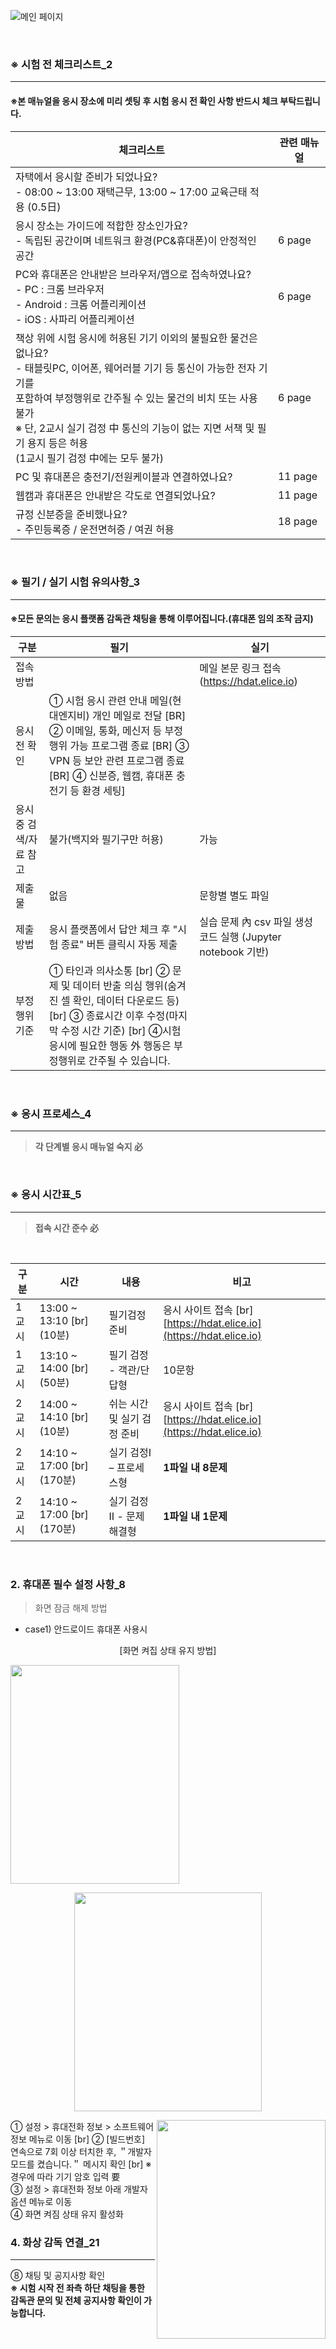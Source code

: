 ![메인 페이지](/이미지/그림7.png)

<br>
    
### ※ 시험 전 체크리스트_2    
---
#### **※본 매뉴얼을 응시 장소에 미리 셋팅 후 시험 응시 전 확인 사항 반드시 체크 부탁드립니다.**    
체크리스트|관련 매뉴얼
----------|-----------
자택에서 응시할 준비가 되었나요? <br> - 08:00 ~ 13:00 재택근무, 13:00 ~ 17:00 교육근태 적용 (0.5日)||-
응시 장소는 가이드에 적합한 장소인가요? <br> - 독립된 공간이며 네트워크 환경(PC&휴대폰)이 안정적인 공간|6 page
PC와 휴대폰은 안내받은 브라우저/앱으로 접속하였나요? <br> - PC : 크롬 브라우저 <br> - Android : 크롬 어플리케이션 <br> - iOS : 사파리 어플리케이션|6 page
책상 위에 시험 응시에 허용된 기기 이외의 불필요한 물건은 없나요? <br> - 태블릿PC, 이어폰, 웨어러블 기기 등 통신이 가능한 전자 기기를 <br>  포함하여 부정행위로 간주될 수 있는 물건의 비치 또는 사용 불가 <br> ※ 단, 2교시 실기 검정 中 통신의 기능이 없는 지면 서책 및 필기 용지 등은 허용 <br>  (1교시 필기 검정 中에는 모두 불가)|6 page 
PC 및 휴대폰은 충전기/전원케이블과 연결하였나요?|11 page
웹캠과 휴대폰은 안내받은 각도로 연결되었나요?|11 page
규정 신분증을 준비했나요? <br> - 주민등록증 / 운전면허증 / 여권 허용|18 page
<br>    
    
### ※ 필기 / 실기 시험 유의사항_3
---
#### **※모든 문의는 응시 플랫폼 감독관 채팅을 통해 이루어집니다.(휴대폰 임의 조작 금지)**
구분|필기|실기
---------|---|-----
접속방법||메일 본문 링크 접속(https://hdat.elice.io)|
응시 전 확인|① 시험 응시 관련 안내 메일(현대엔지비) 개인 메일로 전달 [BR] ② 이메일, 통화, 메신저 등 부정행위 가능 프로그램 종료 [BR] ③ VPN 등 보안 관련 프로그램 종료 [BR] ④ 신분증, 웹캠, 휴대폰 충전기 등 환경 세팅]     
응시 중 검색/자료 참고|불가(백지와 필기구만 허용)|가능    
제출물|없음|문항별 별도 파일    
제출 방법|응시 플랫폼에서 답안 체크 후 "시험 종료" 버튼 클릭시 자동 제출|실습 문제 內 csv 파일 생성 코드 실행 (Jupyter notebook 기반)    
부정행위 기준|① 타인과 의사소통 [br] ② 문제 및 데이터 반출 의심 행위(숨겨진 셀 확인, 데이터 다운로드 등) [br] ③ 종료시간 이후 수정(마지막 수정 시간 기준) [br] ④시험 응시에 필요한 행동 外 행동은 부정행위로 간주될 수 있습니다.
<br>    
    
### ※ 응시 프로세스_4
---
> **각 단계별 응시 매뉴얼 숙지 必**
<br>    
    
### ※ 응시 시간표_5
---
> **접속 시간 준수 必**
<br>    
    
구분|시간|내용|비고
---|----|----|-----
1교시|13:00 ~ 13:10 [br] (10분)|필기검정 준비|응시 사이트 접속 [br] [https://hdat.elice.io](https://hdat.elice.io)
1교시|13:10 ~ 14:00 [br] (50분)|필기 검정 - 객관/단답형 | 10문항
2교시|14:00 ~ 14:10 [br] (10분)|쉬는 시간 및 실기 검정 준비|응시 사이트 접속 [br] [https://hdat.elice.io](https://hdat.elice.io)
2교시|14:10 ~ 17:00 [br] (170분)|실기 검정Ⅰ – 프로세스형|**1파일 내 8문제**
2교시|14:10 ~ 17:00 [br] (170분)|실기 검정Ⅱ - 문제해결형|**1파일 내 1문제**
<br>    

### 2. 휴대폰 필수 설정 사항_8    
> 화면 잠금 해제 방법
- case1) 안드로이드 휴대폰 사용시
<p align="center"> [화면 켜집 상태 유지 방법] </p>

<img src="./이미지/그림1.png" width="270" height="350"/> <p align="center"><img src="./이미지/그림2.png" width="300" height="350"/></p> <img src="./이미지/그림3.png" align="right" width="270" height="350"/>

① 설정 > 휴대전화 정보 > 소프트웨어 정보 메뉴로 이동 [br]
② [빌드번호] 연속으로 7회 이상 터치한 후, ＂개발자 모드를 켰습니다.＂ 메시지 확인 [br] ※ 경우에 따라 기기 암호 입력 要     
③ 설정 > 휴대전화 정보 아래 개발자 옵션 메뉴로 이동    
④ 화면 켜짐 상태 유지 활성화    

### 4. 화상 감독 연결_21
---
⑧ 채팅 및 공지사항 확인    
    **※ 시험 시작 전 좌측 하단 채팅을 통한 감독관 문의 및 전체 공지사항 확인이 가능합니다.**
